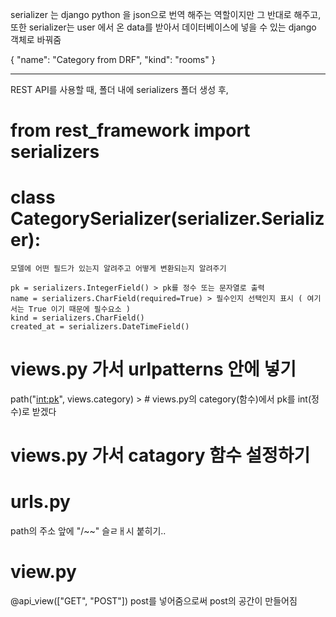 serializer 는 django python 을 json으로 번역 해주는 역할이지만 그 반대로 해주고,
또한 serializer는 user 에서 온 data를 받아서 데이터베이스에 넣을 수 있는 django 객체로 바꿔줌

{
"name": "Category from DRF",
"kind": "rooms"
}

---------------------------------

REST API를 사용할 때,
폴더 내에 serializers 폴더 생성 후,
# from rest_framework import serializers
# class CategorySerializer(serializer.Serializer):
    모델에 어떤 필드가 있는지 알려주고 어떻게 변환되는지 알려주기

    pk = serializers.IntegerField() > pk를 정수 또는 문자열로 출력
    name = serializers.CharField(required=True) > 필수인지 선택인지 표시 ( 여기서는 True 이기 때문에 필수요소 )
    kind = serializers.CharField()
    created_at = serializers.DateTimeField()

# views.py 가서 urlpatterns 안에 넣기
 path("<int:pk>", views.category) > # views.py의 category(함수)에서 pk를 int(정수)로 받겠다

 # views.py 가서 catagory 함수 설정하기
 
 # urls.py
 path의 주소 앞에 "/~~" 슬ㄹㅐ시 붙히기..

# view.py
 @api_view(["GET", "POST"]) post를 넣어줌으로써 post의 공간이 만들어짐